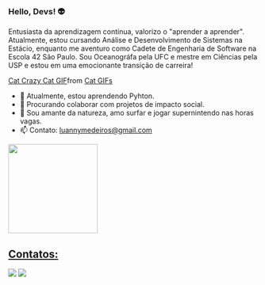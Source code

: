 ### Hello, Devs! 👽

Entusiasta da aprendizagem contínua, valorizo o "aprender a aprender". Atualmente, estou cursando Análise e Desenvolvimento de Sistemas na Estácio, enquanto me aventuro como Cadete de Engenharia de Software na Escola 42 São Paulo. Sou Oceanográfa pela UFC e mestre em Ciências pela USP e estou em uma emocionante transição de carreira!

<div class="tenor-gif-embed" data-postid="5753018" data-share-method="host" data-aspect-ratio="1" data-width="100%"><a href="https://tenor.com/view/cat-crazy-cat-keyboard-cat-fast-gif-5753018">Cat Crazy Cat GIF</a>from <a href="https://tenor.com/search/cat-gifs">Cat GIFs</a></div> <script type="text/javascript" async src="https://tenor.com/embed.js"></script>

- 🌱 Atualmente, estou aprendendo Pyhton.
- 👯 Procurando colaborar com projetos de impacto social.
- 🌊 Sou amante da natureza, amo surfar e jogar supernintendo nas horas vagas.
- 📫 Contato: luannymedeiros@gmail.com

<div>
<a href="https://github.com/luannylucena">
<img loading="lazy" height="180em" src="https://github-readme-stats.vercel.app/api/top-langs/?username=luannylucena&layout=compact&langs_count=7&theme=dracula"/>
</div>

## Contatos:

<div>
<a href = "mailto:medeirosluanny@gmail.com"><img loading="lazy" src="https://img.shields.io/badge/Gmail-D14836?style=for-the-badge&logo=gmail&logoColor=white" target="_blank"></a>
<a href="https://www.linkedin.com/in/luannylucena" target="_blank"><img loading="lazy" src="https://img.shields.io/badge/-LinkedIn-%230077B5?style=for-the-badge&logo=linkedin&logoColor=white" target="_blank"></a>   
</div>
